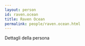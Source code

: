 ```yaml
---
layout: person
id: raven.ocean
title: Raven Ocean
permalink: people/raven.ocean.html
---
```


Dettagli della persona